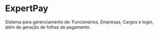 # ExpertPay
 Sistema para gerenciamento de: Funcionários, Empresas, Cargos e login, além de geração de folhas de pagamento. 
